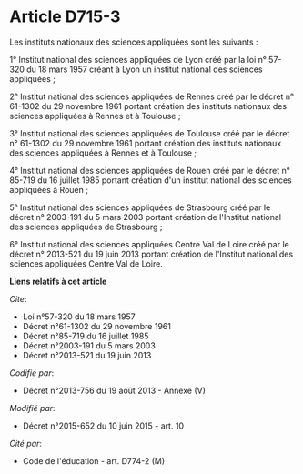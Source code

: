 # Article D715-3

Les instituts nationaux des sciences appliquées sont les suivants : 

1° Institut national des sciences appliquées de Lyon créé par la loi n° 57-320 du 18 mars 1957 créant à Lyon un institut
national des sciences appliquées ; 

2° Institut national des sciences appliquées de Rennes créé par le décret n° 61-1302 du 29 novembre 1961 portant création des
instituts nationaux des sciences appliquées à Rennes et à Toulouse ; 

3° Institut national des sciences appliquées de Toulouse créé par le décret n° 61-1302 du 29 novembre 1961 portant création
des instituts nationaux des sciences appliquées à Rennes et à Toulouse ; 

4° Institut national des sciences appliquées de Rouen créé par le décret n° 85-719 du 16 juillet 1985 portant création d'un
institut national des sciences appliquées à Rouen ; 

5° Institut national des sciences appliquées de Strasbourg créé par le décret n° 2003-191 du 5 mars 2003 portant création de
l'Institut national des sciences appliquées de Strasbourg ; 

6° Institut national des sciences appliquées Centre Val de Loire créé par le décret n° 2013-521 du 19 juin 2013 portant
création de l'Institut national des sciences appliquées Centre Val de Loire.

**Liens relatifs à cet article**

_Cite_:

  - Loi n°57-320 du 18 mars 1957
  - Décret n°61-1302 du 29 novembre 1961
  - Décret n°85-719 du 16 juillet 1985
  - Décret n°2003-191 du 5 mars 2003
  - Décret n°2013-521 du 19 juin 2013

_Codifié par_:

  - Décret n°2013-756 du 19 août 2013 -  Annexe (V)

_Modifié par_:

  - Décret n°2015-652 du 10 juin 2015 - art. 10

_Cité par_:

  - Code de l'éducation - art. D774-2 (M)

